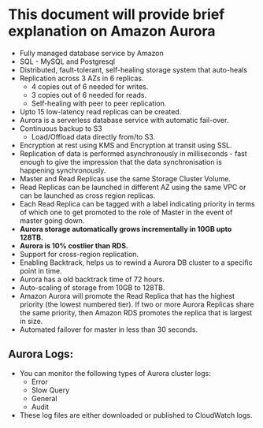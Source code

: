 # This document will provide brief explanation on Amazon Aurora

- Fully managed database service by Amazon
- SQL - MySQL and Postgresql
- Distributed, fault-tolerant, self-healing storage system that auto-heals
- Replication across 3 AZs in 6 replicas.
  - 4 copies out of 6 needed for writes.
  - 3 copies out of 6 needed for reads.
  - Self-healing with peer to peer replication.
- Upto 15 low-latency read replicas can be created.
- Aurora is a serverless database service with automatic fail-over.
- Continuous backup to S3
  - Load/Offload data directly from/to S3.
- Encryption at rest using KMS and Encryption at transit using SSL.
- Replication of data is performed asynchronously in milliseconds - fast enough to
  give the impression that the data synchronisation is happening synchronously.
- Master and Read Replicas use the same Storage Cluster Volume.
- Read Replicas can be launched in different AZ using the same VPC or can be launched
  as cross region replicas.
- Each Read Replica can be tagged with a label indicating priority in terms of which
  one to get promoted to the role of Master in the event of master going down.
- **Aurora storage automatically grows incrementally in 10GB upto 128TB.**
- **Aurora is 10% costlier than RDS.**
- Support for cross-region replication.
- Enabling Backtrack, helps us to rewind a Aurora DB cluster to a specific point in time.
- Aurora has a old backtrack time of 72 hours.
- Auto-scaling of storage from 10GB to 128TB.
- Amazon Aurora will promote the Read Replica that has the highest priority (the lowest numbered tier).
  If two or more Aurora Replicas share the same priority, then Amazon RDS promotes the replica that is largest in size.
- Automated failover for master in less than 30 seconds.

## Aurora Logs:
- You can monitor the following types of Aurora cluster logs:
  - Error
  - Slow Query
  - General
  - Audit
- These log files are either downloaded or published to CloudWatch logs.
